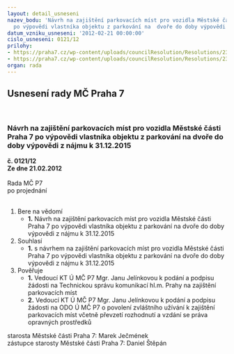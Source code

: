 ```yaml
---
layout: detail_usneseni
nazev_bodu: 'Návrh na zajištění parkovacích míst pro vozidla Městské části Praha 7
  po výpovědi vlastníka objektu z parkování na  dvoře do doby výpovědi z nájmu k 31.12.2015 '
datum_vzniku_usneseni: '2012-02-21 00:00:00'
cislo_usneseni: 0121/12
prilohy:
- https://praha7.cz/wp-content/uploads/councilResolution/Resolutions/23069/10-12-%c5%be%c3%a1dost_na_tsk.doc
- https://praha7.cz/wp-content/uploads/councilResolution/Resolutions/23069/10-12-%c5%be%c3%a1dost_na_m%c4%8d_p7.doc
organ: rada
---
```

<div id="ucUsn_pList" class="usn">
	<span><h2>Usnesení rady MČ Praha 7 </h2>
<br></span><div class="standBody">
<span><h3>Návrh na zajištění parkovacích míst pro vozidla Městské části Praha 7 po výpovědi vlastníka objektu z parkování na  dvoře do doby výpovědi z nájmu k 31.12.2015 </h3></span><div class="center">
		<strong>č. 0121/12</strong><br>
	</div>
<div class="center">
		<strong>Ze dne 21.02.2012</strong><br><br>
	</div>Rada MČ P7<br> po projednání<br><br><ol>
<li>Bere na vědomí<ul><li>
<strong>1.</strong> Návrh na zajištění parkovacích míst pro vozidla Městské části Praha 7 po výpovědi vlastníka objektu z parkování na  dvoře do doby výpovědi z nájmu k 31.12.2015 </li></ul>
</li>
<li>Souhlasí<ul><li>
<strong>1.</strong> s návrhem na zajištění parkovacích míst pro vozidla Městské části Praha 7 po výpovědi vlastníka objektu z parkování na  dvoře do doby výpovědi z nájmu k 31.12.2015  </li></ul>
</li>
<li>Pověřuje<ul>
<li>
<strong>1.</strong> Vedoucí KT  Ú MČ P7 Mgr. Janu Jelínkovou k podání a podpisu  žádosti na Technickou správu komunikací hl.m. Prahy na zajištění parkovacích míst </li>
<li>
<strong>2.</strong> Vedoucí KT  Ú MČ P7 Mgr. Janu Jelínkovou k podání a podpisu žádosti na ODO Ú MČ P7 o povolení zvláštního užívání k zajištění parkovacích míst včetně převzetí rozhodnutí a vzdání se práva opravných prostředků</li>
</ul>
</li>
</ol>starosta Městské části Praha 7: Marek Ječmének<br>zástupce starosty Městské části Praha 7: Daniel Štěpán 
</div>
</div>